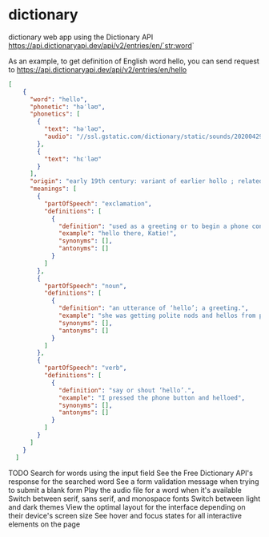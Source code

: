 # dictionary

dictionary web app using the Dictionary API
https://api.dictionaryapi.dev/api/v2/entries/en/`<str:word>`

As an example, to get definition of English word hello, you can send request to
https://api.dictionaryapi.dev/api/v2/entries/en/hello

```json
[
    {
      "word": "hello",
      "phonetic": "həˈləʊ",
      "phonetics": [
        {
          "text": "həˈləʊ",
          "audio": "//ssl.gstatic.com/dictionary/static/sounds/20200429/hello--_gb_1.mp3"
        },
        {
          "text": "hɛˈləʊ"
        }
      ],
      "origin": "early 19th century: variant of earlier hollo ; related to holla.",
      "meanings": [
        {
          "partOfSpeech": "exclamation",
          "definitions": [
            {
              "definition": "used as a greeting or to begin a phone conversation.",
              "example": "hello there, Katie!",
              "synonyms": [],
              "antonyms": []
            }
          ]
        },
        {
          "partOfSpeech": "noun",
          "definitions": [
            {
              "definition": "an utterance of ‘hello’; a greeting.",
              "example": "she was getting polite nods and hellos from people",
              "synonyms": [],
              "antonyms": []
            }
          ]
        },
        {
          "partOfSpeech": "verb",
          "definitions": [
            {
              "definition": "say or shout ‘hello’.",
              "example": "I pressed the phone button and helloed",
              "synonyms": [],
              "antonyms": []
            }
          ]
        }
      ]
    }
  ]
```
TODO 
Search for words using the input field
See the Free Dictionary API's response for the searched word
See a form validation message when trying to submit a blank form
Play the audio file for a word when it's available
Switch between serif, sans serif, and monospace fonts
Switch between light and dark themes
View the optimal layout for the interface depending on their device's screen size
See hover and focus states for all interactive elements on the page